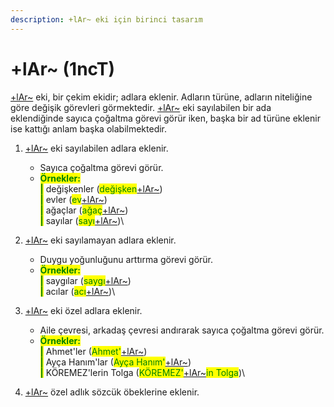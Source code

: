 ```yaml
---
description: +lAr~ eki için birinci tasarım
---
```


# +lAr\~ (1ncT)

[+lAr\~](../../../cekim-ekleri/adi-ceken-cekim-ekleri/+lar-+lar-+ler.md) eki, bir çekim ekidir; adlara eklenir. Adların türüne, adların niteliğine göre değişik görevleri görmektedir. [+lAr\~](../../../cekim-ekleri/adi-ceken-cekim-ekleri/+lar-+lar-+ler.md) eki sayılabilen bir ada eklendiğinde sayıca çoğaltma görevi görür iken, başka bir ad türüne eklenir ise kattığı anlam başka olabilmektedir.

1. <mark style="color:green;"></mark>[+lAr\~](../../../cekim-ekleri/adi-ceken-cekim-ekleri/+lar-+lar-+ler.md) eki sayılabilen adlara eklenir.
   * Sayıca çoğaltma görevi görür.
   * <mark style="color:green;">**Örnekler:**</mark>\
     &#x20;<mark style="color:green;">**|**</mark> değişkenler (<mark style="color:green;">değişken</mark>[+lAr\~](../../../cekim-ekleri/adi-ceken-cekim-ekleri/+lar-+lar-+ler.md))\
     &#x20;<mark style="color:green;">**|**</mark> evler (<mark style="color:green;">ev</mark>[+lAr\~](../../../cekim-ekleri/adi-ceken-cekim-ekleri/+lar-+lar-+ler.md))\
     &#x20;<mark style="color:green;">**|**</mark> ağaçlar (<mark style="color:green;">ağaç</mark>[+lAr\~](../../../cekim-ekleri/adi-ceken-cekim-ekleri/+lar-+lar-+ler.md))\
     &#x20;<mark style="color:green;">**|**</mark> sayılar (<mark style="color:green;">sayı</mark>[+lAr\~](../../../cekim-ekleri/adi-ceken-cekim-ekleri/+lar-+lar-+ler.md))\

2. <mark style="color:green;"></mark>[+lAr\~](../../../cekim-ekleri/adi-ceken-cekim-ekleri/+lar-+lar-+ler.md) eki sayılamayan adlara eklenir.
   * Duygu yoğunluğunu arttırma görevi görür.
   * <mark style="color:green;">**Örnekler:**</mark>\
     &#x20;<mark style="color:green;">**|**</mark> saygılar (<mark style="color:green;">saygı</mark>[+lAr\~](../../../cekim-ekleri/adi-ceken-cekim-ekleri/+lar-+lar-+ler.md))\
     &#x20;<mark style="color:green;">**|**</mark> acılar (<mark style="color:green;">acı</mark>[+lAr\~](../../../cekim-ekleri/adi-ceken-cekim-ekleri/+lar-+lar-+ler.md))\

3. <mark style="color:green;"></mark>[+lAr\~](../../../cekim-ekleri/adi-ceken-cekim-ekleri/+lar-+lar-+ler.md) eki özel adlara eklenir.
   * Aile çevresi, arkadaş çevresi andırarak sayıca çoğaltma görevi görür.
   * <mark style="color:green;">**Örnekler:**</mark>\
     &#x20;<mark style="color:green;">**|**</mark> Ahmet'ler (<mark style="color:green;">Ahmet'</mark>[+lAr\~](../../../cekim-ekleri/adi-ceken-cekim-ekleri/+lar-+lar-+ler.md))\
     &#x20;<mark style="color:green;">**|**</mark> Ayça Hanım'lar (<mark style="color:green;">Ayça Hanım'</mark>[+lAr\~](../../../cekim-ekleri/adi-ceken-cekim-ekleri/+lar-+lar-+ler.md))\
     &#x20;<mark style="color:green;">**|**</mark> KÖREMEZ'lerin Tolga (<mark style="color:green;">KÖREMEZ'</mark>[+lAr\~](../../../cekim-ekleri/adi-ceken-cekim-ekleri/+lar-+lar-+ler.md)<mark style="color:green;">in Tolga</mark>)\

4. <mark style="color:green;"></mark>[+lAr\~](../../../cekim-ekleri/adi-ceken-cekim-ekleri/+lar-+lar-+ler.md) özel adlık sözcük öbeklerine eklenir.
